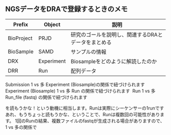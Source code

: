 ## NGSデータをDRAで登録するときのメモ



Prefix | Object | 説明
--- | --- |--- 
BioProject | PRJD | 研究のゴールを説明し、関連するDRAとデータをまとめる
BioSample | SAMD | サンプルの情報
DRX | Experiment | Biosampleをどのように解読したのか
DRR | Run | 配列データ

Submission 1 vs 多 Experiment (Biosample)の関係で紐づけられますExperiment
(Biosample) 1 vs 多 Run の関係で紐づけられます  Run 1 vs 多 Run_file (fastq) の関係で紐づけられます  


を読もうかな！という動機に相当します。Runは実際にシーケンサーの1runです
あれ、もうちょっと読もうかな、ということで、Runは複数回の可能性があります。
1回のRunの結果、複数ファイルのfastqが生成される場合がありますので、1 vs 多の関係で
